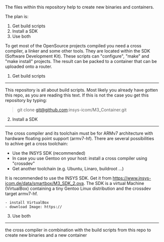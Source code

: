 The files within this repository help to create new binaries and containers.

The plan is:

1) Get build scripts
2) Install a SDK
3) Use both


To get most of the OpenSource projects compiled you need a cross compiler, a linker and some other tools. They are located within the SDK (Software Development Kit). These scripts can "configure", "make" and "make install" projects. The result can be packed to a container that can be uploaded onto a router.


1) Get build scripts
--------------------
This repository is all about build scripts. Most likely you already have gotten this repo, as you are reading this text. If this is not the case you get this repository by typing:
  > git clone git@github.com:insys-icom/M3_Container.git


2) Install a SDK
----------------
The cross compiler and its toolchain must be for ARMv7 architecture with hardware floating point support (armv7-hf).
There are several possibilities to achive get a cross toolchain:
   - Use the INSYS SDK (recommended)
   - In case you use Gentoo on your host: install a cross compiler using "crossdev"
   - Get another toolchain (e.g. Ubuntu, Linaro, buildroot ...)

It is recommended to use the INSYS SDK. Get it from https://www.insys-icom.de/data/smartbox/M3_SDK_2.ova. The SDK is a virtual Machine (VirtualBox) containing a tiny Gentoo Linux distribution and the crossdev target armv7-hf.


    - install VirtualBox
    - download Image: https://

3) Use both
-----------
the cross compiler in combination with the build scripts from this repo to create new binaries and a new container
